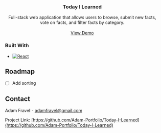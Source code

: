 <!-- PROJECT SHIELDS -->
<!--
*** I'm using markdown "reference style" links for readability.
*** Reference links are enclosed in brackets [ ] instead of parentheses ( ).
*** See the bottom of this document for the declaration of the reference variables
*** for contributors-url, forks-url, etc. This is an optional, concise syntax you may use.
*** https://www.markdownguide.org/basic-syntax/#reference-style-links
-->

<!-- INTRO -->
<div>
  <h3 align="center">Today I Learned</h3>

  <p align="center">
    Full-stack web application that allows users to browse, submit new facts, vote on facts, and filter facts by category.
    <br />
    <br />
    <a href="https://todayilearned-live.netlify.app/">View Demo</a>
  </p>
</div>

### Built With

* [![React][React.js]][React-url]

<!-- ROADMAP -->
## Roadmap

- [ ] Add sorting

<!-- CONTACT -->
## Contact

Adam Fravel - adamfravel@gmail.com

Project Link: [https://github.com/Adam-Portfolio/Today-I-Learned](https://github.com/Adam-Portfolio/Today-I-Learned)

[React.js]: https://img.shields.io/badge/React-20232A?style=for-the-badge&logo=react&logoColor=61DAFB
[React-url]: https://reactjs.org/
